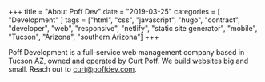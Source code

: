 +++
title = "About Poff Dev"
date = "2019-03-25"
categories = [ "Development" ]
tags = ["html", "css", "javascript", "hugo", "contract", "developer", "web", "responsive", "netlify", "static site generator", "mobile", "Tucson", "Arizona", "southern Arizona"]
+++

Poff Development is a full-service web management company based in Tucson AZ, owned and operated by Curt Poff. We build websites big and small. Reach out to [curt@poffdev.com](mailto:curt@poffdev.com).
